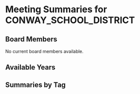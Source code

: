 # Meeting Summaries for CONWAY_SCHOOL_DISTRICT

## Board Members

No current board members available.

## Available Years

## Summaries by Tag
